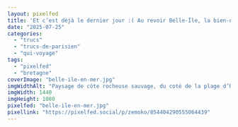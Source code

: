 ```yaml
---
layout: pixelfed
title: 'Et c’est déjà le dernier jour :( Au revoir Belle-Île, la bien-nommée <span aria-hidden="true">❤🥰</span>'
date: "2025-07-25"
categories: 
  - "trucs"
  - "trucs-de-parisien"
  - "qui-voyage"
tags: 
  - "pixelfed"
  - "bretagne"
coverImage: "belle-ile-en-mer.jpg"
imgWidthAlt: "Paysage de côte rocheuse sauvage, du coté de la plage d’Herlin"
imgWidth: 1440
imgHeight: 1080
pixelfed: "belle-ile-en-mer.jpg"
pixellink: "https://pixelfed.social/p/zemoko/854404290555064439"
---
```

